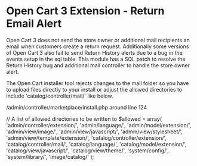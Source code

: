 # Open Cart 3 Extension - Return Email Alert

Open Cart 3 does not send the store owner or additional mail recipients an email when customers create a return request. Additionally some versions of Open Cart 3 also fail to send Return History alerts due to a bug in the events setup in the sql table. This module has a SQL patch to resolve the Return History bug and additional mail controller to handle the store owner alert.

The Open Cart installer tool rejects changes to the mail folder so you have to upload files directly to your install or adjust the allowed directories to include 'catalog/controller/mail/' like below.

/admin/controller/marketplace/install.php around line 124

// A list of allowed directories to be written to
$allowed = array(
  'admin/controller/extension/',
  'admin/language/',
  'admin/model/extension/',
  'admin/view/image/',
  'admin/view/javascript/',
  'admin/view/stylesheet/',
  'admin/view/template/extension/',
  'catalog/controller/extension/',
  'catalog/controller/mail/',
  'catalog/language/',
  'catalog/model/extension/',
  'catalog/view/javascript/',
  'catalog/view/theme/',
  'system/config/',
  'system/library/',
  'image/catalog/'
);
